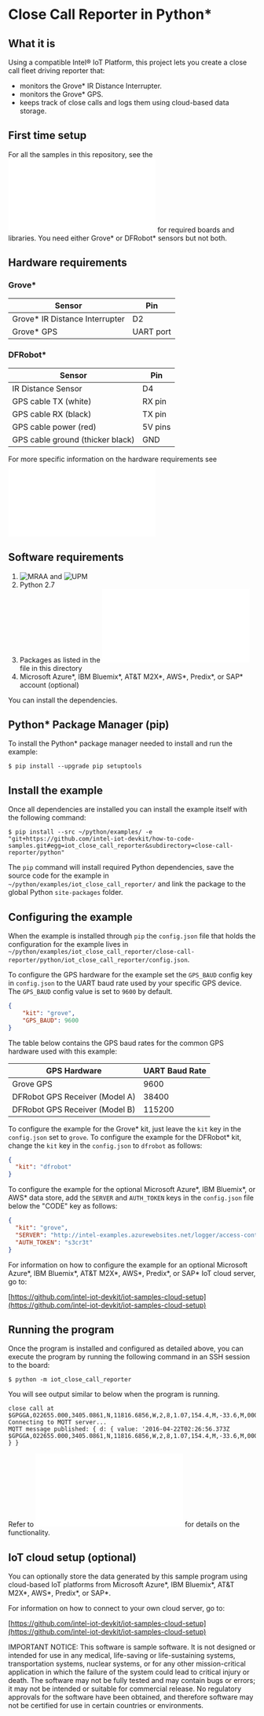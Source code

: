 # Close Call Reporter in Python*

## What it is

Using a compatible Intel® IoT Platform, this project lets you create a close call fleet driving reporter that:<br>
- monitors the Grove\* IR Distance Interrupter.<br>
- monitors the Grove\* GPS.<br>
- keeps track of close calls and logs them using cloud-based data storage.

## First time setup
For all the samples in this repository, see the ![General Setup Instructions](./../../README.md#setup) for required boards and libraries.  You need either Grove\* or DFRobot\* sensors but not both.

## Hardware requirements

### Grove\* 

Sensor | Pin
--- | ---
Grove\* IR Distance Interrupter | D2
Grove\* GPS | UART port

### DFRobot\* 

Sensor | Pin
--- | ---
IR Distance Sensor | D4
GPS cable TX (white) | RX pin
GPS cable RX (black) | TX pin
GPS cable power (red) | 5V pins
GPS cable ground (thicker black) | GND

For more specific information on the hardware requirements see ![Hardware Details](./../README.md#hardware-requirements)

## Software requirements

1. ![MRAA](https://github.com/intel-iot-devkit/mraa) and ![UPM](https://github.com/intel-iot-devkit/upm)
2. Python 2.7
3. Packages as listed in the ![setup.py](setup.py) file in this directory
1. Microsoft Azure\*, IBM Bluemix\*, AT&T M2X\*, AWS\*, Predix\*, or SAP\* account (optional)

You can install the dependencies.

## Python\* Package Manager (pip)

To install the Python\* package manager needed to install and run the example:

    $ pip install --upgrade pip setuptools

## Install the example

Once all dependencies are installed you can install the example itself with the following command:

    $ pip install --src ~/python/examples/ -e "git+https://github.com/intel-iot-devkit/how-to-code-samples.git#egg=iot_close_call_reporter&subdirectory=close-call-reporter/python"

The `pip` command will install required Python dependencies, save the source code for the example in `~/python/examples/iot_close_call_reporter/` and link the package to the global Python `site-packages` folder.

## Configuring the example

When the example is installed through `pip` the `config.json` file that holds the configuration for the example lives in `~/python/examples/iot_close_call_reporter/close-call-reporter/python/iot_close_call_reporter/config.json`.

To configure the GPS hardware for the example set the `GPS_BAUD` config key in `config.json` to the UART baud rate used by your specific GPS device. The `GPS_BAUD` config value is set to `9600` by default.

```JSON
{
    "kit": "grove",
    "GPS_BAUD": 9600
}
```

The table below contains the GPS baud rates for the common GPS hardware used with this example:

| GPS Hardware                   | UART Baud Rate |
| ------------------------------ | -------------- |
| Grove GPS                      | 9600           |
| DFRobot GPS Receiver (Model A) | 38400          |
| DFRobot GPS Receiver (Model B) | 115200         |

To configure the example for the Grove\* kit, just leave the `kit` key in the `config.json` set to `grove`. To configure the example for the DFRobot\* kit, change the `kit` key in the `config.json` to `dfrobot` as follows:

```JSON
{
  "kit": "dfrobot"
}
```

To configure the example for the optional Microsoft Azure\*, IBM Bluemix\*, or AWS\* data store, add the `SERVER` and `AUTH_TOKEN` keys in the `config.json` file below the "CODE" key as follows:

```JSON
{
  "kit": "grove",
  "SERVER": "http://intel-examples.azurewebsites.net/logger/access-control",
  "AUTH_TOKEN": "s3cr3t"
}
```

For information on how to configure the example for an optional Microsoft Azure\*, IBM Bluemix\*, AT&T M2X\*, AWS\*, Predix\*, or SAP\* IoT cloud server, go to:

[https://github.com/intel-iot-devkit/iot-samples-cloud-setup](https://github.com/intel-iot-devkit/iot-samples-cloud-setup)

## Running the program

Once the program is installed and configured as detailed above, you can execute the program by running the following command in an SSH session to the board:

    $ python -m iot_close_call_reporter
    
You will see output similar to below when the program is running.

```
close call at $GPGGA,022655.000,3405.0861,N,11816.6856,W,2,8,1.07,154.4,M,-33.6,M,0000,0000*65
Connecting to MQTT server...
MQTT message published: { d: { value: '2016-04-22T02:26:56.373Z $GPGGA,022655.000,3405.0861,N,11816.6856,W,2,8,1.07,154.4,M,-33.6,M,0000,0000*65\r'
} }
```

Refer to ![How it Works](./../README.md#how-it-works) for details on the functionality.

## IoT cloud setup (optional)

You can optionally store the data generated by this sample program using cloud-based IoT platforms from Microsoft Azure\*, IBM Bluemix\*, AT&T M2X\*, AWS\*, Predix\*, or SAP\*.

For information on how to connect to your own cloud server, go to:

[https://github.com/intel-iot-devkit/iot-samples-cloud-setup](https://github.com/intel-iot-devkit/iot-samples-cloud-setup)

IMPORTANT NOTICE: This software is sample software. It is not designed or intended for use in any medical, life-saving or life-sustaining systems, transportation systems, nuclear systems, or for any other mission-critical application in which the failure of the system could lead to critical injury or death. The software may not be fully tested and may contain bugs or errors; it may not be intended or suitable for commercial release. No regulatory approvals for the software have been obtained, and therefore software may not be certified for use in certain countries or environments.
